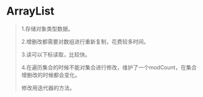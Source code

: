 # ArrayList



> 1.存储对象类型数据。
>
> 2.增删改都需要对数组进行重新复制，花费较多时间。
>
> 3.读可以下标读取，比较快。
>
> 4.在遍历集合的时候不能对集合进行修改，维护了一个modCount，在集合增删改的时候都会变化。
>
> 修改用迭代器的方法。

